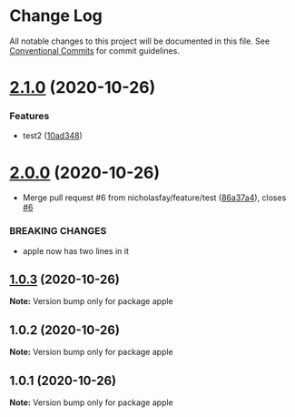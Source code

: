 # Change Log

All notable changes to this project will be documented in this file.
See [Conventional Commits](https://conventionalcommits.org) for commit guidelines.

# [2.1.0](https://github.com/nicholasfay/LernaGithubActionSemanticVersioningTest/compare/apple@2.0.0...apple@2.1.0) (2020-10-26)


### Features

* test2 ([10ad348](https://github.com/nicholasfay/LernaGithubActionSemanticVersioningTest/commit/10ad348ded1046c6d6e581670d7d5a321ddf4080))





# [2.0.0](https://github.com/nicholasfay/LernaGithubActionSemanticVersioningTest/compare/apple@1.0.3...apple@2.0.0) (2020-10-26)


* Merge pull request #6 from nicholasfay/feature/test ([86a37a4](https://github.com/nicholasfay/LernaGithubActionSemanticVersioningTest/commit/86a37a47910a77684ec5ebdb3ea7bee3717f8d8c)), closes [#6](https://github.com/nicholasfay/LernaGithubActionSemanticVersioningTest/issues/6)


### BREAKING CHANGES

* apple now has two lines in it





## [1.0.3](https://github.com/nicholasfay/LernaGithubActionSemanticVersioningTest/compare/apple@1.0.2...apple@1.0.3) (2020-10-26)

**Note:** Version bump only for package apple





## 1.0.2 (2020-10-26)

**Note:** Version bump only for package apple





## 1.0.1 (2020-10-26)

**Note:** Version bump only for package apple
